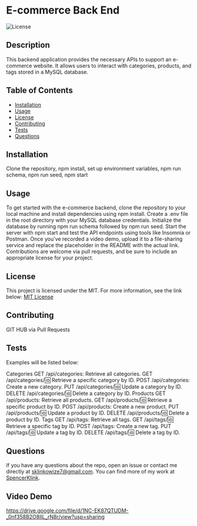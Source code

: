 # E-commerce Back End

![License](https://img.shields.io/badge/license-MIT-blue.svg)

## Description

This backend application provides the necessary APIs to support an e-commerce website. It allows users to interact with categories, products, and tags stored in a MySQL database.

## Table of Contents

- [Installation](#installation)
- [Usage](#usage)
- [License](#license)
- [Contributing](#contributing)
- [Tests](#tests)
- [Questions](#questions)

## Installation

Clone the repository, npm install, set up environment variables, npm run schema, npm run seed, npm start

## Usage

To get started with the e-commerce backend, clone the repository to your local machine and install dependencies using npm install. Create a .env file in the root directory with your MySQL database credentials. Initialize the database by running npm run schema followed by npm run seed. Start the server with npm start and test the API endpoints using tools like Insomnia or Postman. Once you've recorded a video demo, upload it to a file-sharing service and replace the placeholder in the README with the actual link. Contributions are welcome via pull requests, and be sure to include an appropriate license for your project.

## License
  
This project is licensed under the MIT. For more information, see the link below:
[MIT License](https://opensource.org/licenses/MIT)


## Contributing

GIT HUB via Pull Requests

## Tests

Examples will be listed below:

Categories
GET /api/categories: Retrieve all categories.
GET /api/categories/:id: Retrieve a specific category by ID.
POST /api/categories: Create a new category.
PUT /api/categories/:id: Update a category by ID.
DELETE /api/categories/:id: Delete a category by ID.
Products
GET /api/products: Retrieve all products.
GET /api/products/:id: Retrieve a specific product by ID.
POST /api/products: Create a new product.
PUT /api/products/:id: Update a product by ID.
DELETE /api/products/:id: Delete a product by ID.
Tags
GET /api/tags: Retrieve all tags.
GET /api/tags/:id: Retrieve a specific tag by ID.
POST /api/tags: Create a new tag.
PUT /api/tags/:id: Update a tag by ID.
DELETE /api/tags/:id: Delete a tag by ID.

## Questions

If you have any questions about the repo, open an issue or contact me directly at sklinkowize7@gmail.com. You can find more of my work at [SpencerKlink](https://github.com/SpencerKlink/).

## Video Demo
https://drive.google.com/file/d/1NC-EK87QTUDM-_0nf358B2O8lIL_rN8r/view?usp=sharing
